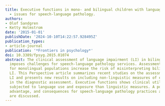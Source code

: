 ```yaml
---
title: Executive functions in mono- and bilingual children with language impairment
  - issues for speech-language pathology.
authors:
- Olof Sandgren
- Ketty Holmstrom
date: '2015-01-01'
publishDate: '2024-10-10T14:22:57.928495Z'
publication_types:
- article-journal
publication: '*Frontiers in psychology*'
doi: 10.3389/fpsyg.2015.01074
abstract: The clinical assessment of language impairment (LI) in bilingual children
  imposes challenges for speech-language pathology services. Assessment tools standardized
  for monolingual populations increase the risk of misinterpreting bilingualism as
  LI. This Perspective article summarizes recent studies on the assessment of bilingual
  LI and presents new results on including non-linguistic measures of executive functions
  in the diagnostic assessment. Executive functions shows clinical utility as less
  subjected to language use and exposure than linguistic measures. A possible bilingual
  advantage, and consequences for speech-language pathology practices and future research
  are discussed.
---
```

